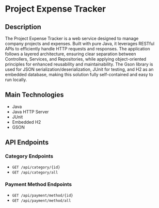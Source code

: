 # Project Expense Tracker

## Description

The Project Expense Tracker is a web service designed to manage company projects and expenses. 
Built with pure Java, it leverages RESTful APIs to efficiently handle HTTP requests and responses. The application follows a layered architecture, ensuring clear separation between Controllers, Services, and Repositories, while applying object-oriented principles for enhanced reusability and maintainability. 
The Gson library is used for JSON serialization/deserialization, JUnit for testing, and H2 as an embedded database, making this solution fully self-contained and easy to run locally.

## Main Technologies

- Java
- Java HTTP Server
- JUnit
- Embedded H2
- GSON

## API Endpoints

### Category Endpoints

  - `GET /api/category/{id}`
  - `GET /api/category/all`

### Payment Method Endpoints

  - `GET /api/payment/method/{id}`
  - `GET /api/payment/method/all`






